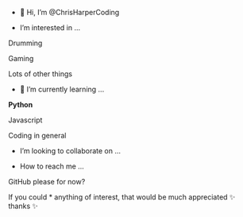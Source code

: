 - 👋 Hi, I’m @ChrisHarperCoding



- I’m interested in ...


Drumming

Gaming

Lots of other things


- 🌱 I’m currently learning ...


**Python**

Javascript

Coding in general


- I’m looking to collaborate on ...


- How to reach me ...


GitHub please for now? 

If you could * anything of interest, that would be much appreciated ✨ thanks ✨

<!---
ChrisHarperCoding/ChrisHarperCoding is a ✨ special ✨ repository because its `README.md` (this file) appears on your GitHub profile.
You can click the Preview link to take a look at your changes.
--->
